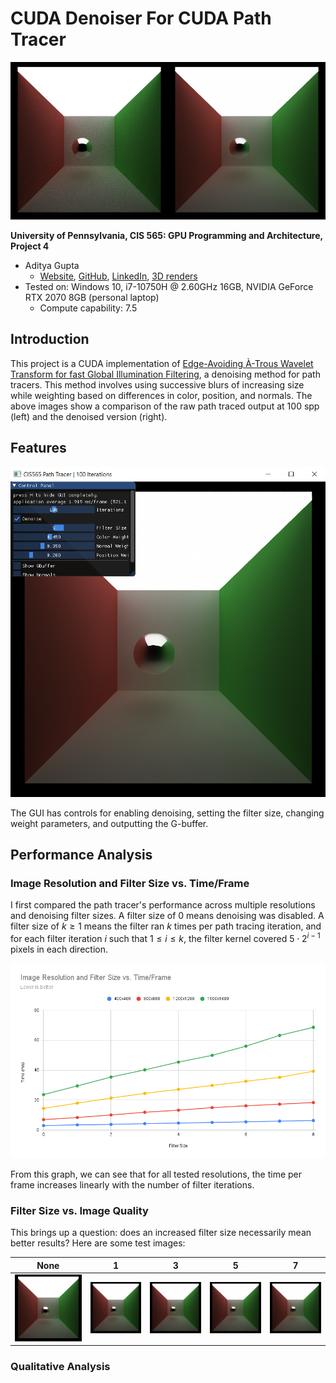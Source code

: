 # CUDA Denoiser For CUDA Path Tracer

<img src="img/renders/cornell_ceil_regular_100spp.png" width="50%" /><img src="img/renders/cornell_ceil_denoised_filter5_100spp.png" width="50%" />

**University of Pennsylvania, CIS 565: GPU Programming and Architecture, Project 4**

* Aditya Gupta
  * [Website](http://adityag1.com/), [GitHub](https://github.com/AdityaGupta1), [LinkedIn](https://www.linkedin.com/in/aditya-gupta1/), [3D renders](https://www.instagram.com/sdojhaus/)
* Tested on: Windows 10, i7-10750H @ 2.60GHz 16GB, NVIDIA GeForce RTX 2070 8GB (personal laptop)
  * Compute capability: 7.5

## Introduction

This project is a CUDA implementation of [Edge-Avoiding À-Trous Wavelet Transform for fast Global Illumination Filtering](https://jo.dreggn.org/home/2010_atrous.pdf), a denoising method for path tracers. This method involves using successive blurs of increasing size while weighting based on differences in color, position, and normals. The above images show a comparison of the raw path traced output at 100 spp (left) and the denoised version (right).

## Features

![](img/renders/gui.png)

The GUI has controls for enabling denoising, setting the filter size, changing weight parameters, and outputting the G-buffer.

## Performance Analysis

### Image Resolution and Filter Size vs. Time/Frame

I first compared the path tracer's performance across multiple resolutions and denoising filter sizes. A filter size of 0 means denoising was disabled. A filter size of $k \geq 1$ means the filter ran $k$ times per path tracing iteration, and for each filter iteration $i$ such that $1 \leq i \leq k$, the filter kernel covered $5 \cdot 2^{i - 1}$ pixels in each direction.

![](img/charts/image_res_filter_size.png)

From this graph, we can see that for all tested resolutions, the time per frame increases linearly with the number of filter iterations.

### Filter Size vs. Image Quality

This brings up a question: does an increased filter size necessarily mean better results? Here are some test images:

| None | 1 | 3 | 5 | 7 |
|------|---|---|---|---|
| <img src="img/renders/cornell_ceil_regular_100spp.png" /> | <img src="img/renders/cornell_ceil_denoised_filter1_100spp.png" /> | <img src="img/renders/cornell_ceil_denoised_filter3_100spp.png" /> | <img src="img/renders/cornell_ceil_denoised_filter5_100spp.png" /> | <img src="img/renders/cornell_ceil_denoised_filter7_100spp.png" /> |

### Qualitative Analysis